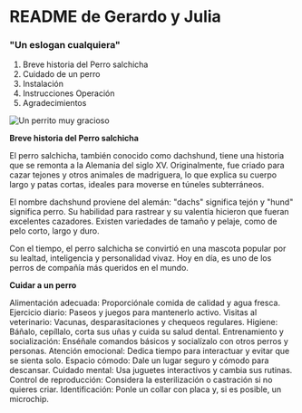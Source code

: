 # README de Gerardo y Julia
### "Un eslogan cualquiera" 
1. Breve historia del Perro salchicha
2. Cuidado de un perro
3. Instalación
4. Instrucciones Operación
5. Agradecimientos

![Un perrito muy gracioso ](https://img.huffingtonpost.es/files/image_1200_720/uploads/2024/04/01/alemania-prohibira-los-perros-salchicha.jpeg)


**Breve historia del Perro salchicha**

El perro salchicha, también conocido como dachshund, tiene una historia que se remonta a la Alemania del siglo XV. Originalmente, fue criado para cazar tejones y otros animales de madriguera, lo que explica su cuerpo largo y patas cortas, ideales para moverse en túneles subterráneos.

El nombre dachshund proviene del alemán: "dachs" significa tejón y "hund" significa perro. Su habilidad para rastrear y su valentía hicieron que fueran excelentes cazadores. Existen variedades de tamaño y pelaje, como de pelo corto, largo y duro.

Con el tiempo, el perro salchicha se convirtió en una mascota popular por su lealtad, inteligencia y personalidad vivaz. Hoy en día, es uno de los perros de compañía más queridos en el mundo.

**Cuidar a un perro**

Alimentación adecuada: Proporciónale comida de calidad y agua fresca.
Ejercicio diario: Paseos y juegos para mantenerlo activo.
Visitas al veterinario: Vacunas, desparasitaciones y chequeos regulares.
Higiene: Báñalo, cepíllalo, corta sus uñas y cuida su salud dental.
Entrenamiento y socialización: Enséñale comandos básicos y socialízalo con otros perros y personas.
Atención emocional: Dedica tiempo para interactuar y evitar que se sienta solo.
Espacio cómodo: Dale un lugar seguro y cómodo para descansar.
Cuidado mental: Usa juguetes interactivos y cambia sus rutinas.
Control de reproducción: Considera la esterilización o castración si no quieres criar.
Identificación: Ponle un collar con placa y, si es posible, un microchip.
